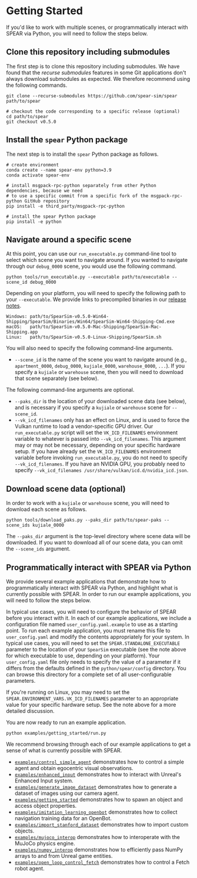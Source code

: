 # Getting Started

If you'd like to work with multiple scenes, or programmatically interact with SPEAR via Python, you will need to follow the steps below.

## Clone this repository including submodules

The first step is to clone this repository including submodules. We have found that the _recurse submodules_ features in some Git applications don't always download submodules as expected. We therefore recommend using the following commands.

```console
git clone --recurse-submodules https://github.com/spear-sim/spear path/to/spear

# checkout the code corresponding to a specific release (optional)
cd path/to/spear
git checkout v0.5.0
```

## Install the `spear` Python package

The next step is to install the `spear` Python package as follows.

```console
# create environment
conda create --name spear-env python=3.9
conda activate spear-env

# install msgpack-rpc-python separately from other Python dependencies, because we need
# to use a specific commit from a specific fork of the msgpack-rpc-python GitHub repository
pip install -e third_party/msgpack-rpc-python

# install the spear Python package
pip install -e python
```
 
## Navigate around a specific scene

At this point, you can use our `run_executable.py` command-line tool to select which scene you want to navigate around. If you wanted to navigate through our `debug_0000` scene, you would use the following command.

```console
python tools/run_executable.py --executable path/to/executable --scene_id debug_0000
```

Depending on your platform, you will need to specify the following path to your `--executable`. We provide links to precompiled binaries in our [release notes](https://github.com/spear-sim/spear/releases/tag/v0.5.0).

```
Windows: path/to/SpearSim-v0.5.0-Win64-Shipping/SpearSim/Binaries/Win64/SpearSim-Win64-Shipping-Cmd.exe
macOS:   path/to/SpearSim-v0.5.0-Mac-Shipping/SpearSim-Mac-Shipping.app
Linux:   path/to/SpearSim-v0.5.0-Linux-Shipping/SpearSim.sh
```

You will also need to specify the following command-line arguments.

  - `--scene_id` is the name of the scene you want to navigate around (e.g., `apartment_0000`, `debug_0000`, `kujiale_0000`, `warehouse_0000`, `...`). If you specify a `kujiale` or `warehouse` scene, then you will need to download that scene separately (see below).

The following command-line arguments are optional.

  - `--paks_dir` is the location of your downloaded scene data (see below), and is necessary if you specify a `kujiale` or `warehouse` scene for `--scene_id`.
  - `--vk_icd_filenames` only has an effect on Linux, and is used to force the Vulkan runtime to load a vendor-specific GPU driver. Our `run_executable.py` script will set the `VK_ICD_FILENAMES` environment variable to whatever is passed into `--vk_icd_filenames`. This argument may or may not be necessary, depending on your specific hardware setup. If you have already set the `VK_ICD_FILENAMES` environment variable before invoking `run_executable.py`, you do not need to specify `--vk_icd_filenames`. If you have an NVIDIA GPU, you probably need to specify `--vk_icd_filenames /usr/share/vulkan/icd.d/nvidia_icd.json`.

## Download scene data (optional)

In order to work with a `kujiale` or `warehouse` scene, you will need to download each scene as follows.

```console
python tools/download_paks.py --paks_dir path/to/spear-paks --scene_ids kujiale_0000
```

The `--paks_dir` argument is the top-level directory where scene data will be downloaded. If you want to download all of our scene data, you can omit the `--scene_ids` argument.

## Programmatically interact with SPEAR via Python

We provide several example applications that demonstrate how to programmatically interact with SPEAR via Python, and highlight what is currently possible with SPEAR. In order to run our example applications, you will need to follow the steps below.

In typical use cases, you will need to configure the behavior of SPEAR before you interact with it. In each of our example applications, we include a configuration file named `user_config.yaml.example` to use as a starting point. To run each example application, you must rename this file to `user_config.yaml` and modify the contents appropriately for your system. In typical use cases, you will need to set the `SPEAR.STANDALONE_EXECUTABLE` parameter to the location of your `SpearSim` executable (see the note above for which executable to use, depending on your platform). Your `user_config.yaml` file only needs to specify the value of a parameter if it differs from the defaults defined in the `python/spear/config` directory. You can browse this directory for a complete set of all user-configurable parameters.

If you're running on Linux, you may need to set the `SPEAR.ENVIRONMENT_VARS.VK_ICD_FILENAMES` parameter to an appropriate value for your specific hardware setup. See the note above for a more detailed discussion.

You are now ready to run an example application.

```console
python examples/getting_started/run.py
```

We recommend browsing through each of our example applications to get a sense of what is currently possible with SPEAR.
  - [`examples/control_simple_agent`](../examples/control_simple_agent) demonstrates how to control a simple agent and obtain egocentric visual observations.
  - [`examples/enhanced_input`](../examples/enhanced_input) demonstrates how to interact with Unreal's Enhanced Input system.
  - [`examples/generate_image_dataset`](../examples/generate_image_dataset) demonstrates how to generate a dataset of images using our camera agent.
  - [`examples/getting_started`](../examples/getting_started) demonstrates how to spawn an object and access object properties.
  - [`examples/imitation_learning_openbot`](../examples/imitation_learning_openbot) demonstrates how to collect navigation training data for an OpenBot.
  - [`examples/import_stanford_dataset`](../examples/import_stanford_dataset) demonstrates how to import custom objects.
  - [`examples/mujoco_interop`](../examples/mujoco_interop) demonstrates how to interoperate with the MuJoCo physics engine.
  - [`examples/numpy_interop`](../examples/numpy_interop) demonstrates how to efficiently pass NumPy arrays to and from Unreal game entities.
  - [`examples/open_loop_control_fetch`](../examples/open_loop_control_fetch) demonstrates how to control a Fetch robot agent.

